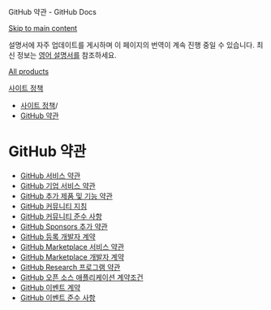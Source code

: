 GitHub 약관 - GitHub Docs

[Skip to main content](#main-content)

설명서에 자주 업데이트를 게시하며 이 페이지의 번역이 계속 진행 중일 수 있습니다. 최신 정보는 [영어 설명서를](/en) 참조하세요.

[All products](/ko)

[사이트 정책](/ko/site-policy)

* [사이트 정책](/ko/site-policy)/
* [GitHub 약관](/ko/site-policy/github-terms)

GitHub 약관
==========

* [GitHub 서비스 약관](/ko/site-policy/github-terms/github-terms-of-service)
* [GitHub 기업 서비스 약관](/ko/site-policy/github-terms/github-corporate-terms-of-service)
* [GitHub 추가 제품 및 기능 약관](/ko/site-policy/github-terms/github-terms-for-additional-products-and-features)
* [GitHub 커뮤니티 지침](/ko/site-policy/github-terms/github-community-guidelines)
* [GitHub 커뮤니티 준수 사항](/ko/site-policy/github-terms/github-community-code-of-conduct)
* [GitHub Sponsors 추가 약관](/ko/site-policy/github-terms/github-sponsors-additional-terms)
* [GitHub 등록 개발자 계약](/ko/site-policy/github-terms/github-registered-developer-agreement)
* [GitHub Marketplace 서비스 약관](/ko/site-policy/github-terms/github-marketplace-terms-of-service)
* [GitHub Marketplace 개발자 계약](/ko/site-policy/github-terms/github-marketplace-developer-agreement)
* [GitHub Research 프로그램 약관](/ko/site-policy/github-terms/github-research-program-terms)
* [GitHub 오픈 소스 애플리케이션 계약조건](/ko/site-policy/github-terms/github-open-source-applications-terms-and-conditions)
* [GitHub 이벤트 계약](/ko/site-policy/github-terms/github-event-terms)
* [GitHub 이벤트 준수 사항](/ko/site-policy/github-terms/github-event-code-of-conduct)

